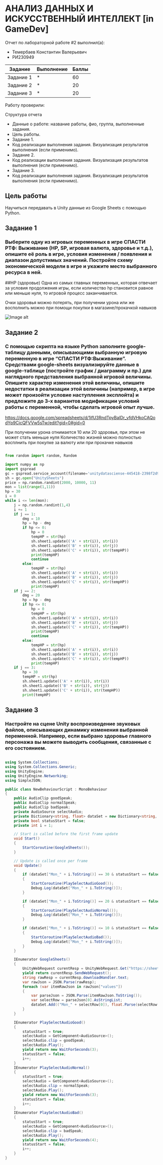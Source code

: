 # АНАЛИЗ ДАННЫХ И ИСКУССТВЕННЫЙ ИНТЕЛЛЕКТ [in GameDev]
Отчет по лабораторной работе #2 выполнил(а):
- Темербаев Константин Валерьевич
- РИ230949

| Задание | Выполнение | Баллы |
| ------ | ------ | ------ |
| Задание 1 | * | 60 |
| Задание 2 | * | 20 |
| Задание 3 | * | 20 |

Работу проверили:



Структура отчета

- Данные о работе: название работы, фио, группа, выполненные задания.
- Цель работы.
- Задание 1.
- Код реализации выполнения задания. Визуализация результатов выполнения (если применимо).
- Задание 2.
- Код реализации выполнения задания. Визуализация результатов выполнения (если применимо).
- Задание 3.
- Код реализации выполнения задания. Визуализация результатов выполнения (если применимо).

## Цель работы
Научиться передавать в Unity данные из Google Sheets с помощью Python.

## Задание 1
### Выберите одну из игровых переменных в игре СПАСТИ РТФ: Выживание (HP, SP, игровая валюта, здоровье и т.д.), опишите её роль в игре, условия изменения / появления и диапазон допустимых значений. Постройте схему экономической модели в игре и укажите место выбранного ресурса в ней.

##HP (здоровье)
Одна из самых главных переменных, которая отвечает за условия продолжения игры, если количество hp становится равное или меньше нуля, то игровой процесс заканчивается.

Очки здоровья можно потерять, при получении урона или же восполнить можно при помощи покупки в магазине/прокачкой навыков

![Image alt](https://github.com/TemKost/AD-in-GameDev-lab2/blob/main/HP%20rtf.png)



## Задание 2
###  С помощью скрипта на языке Python заполните google-таблицу данными, описывающими выбранную игровую переменную в игре “СПАСТИ РТФ:Выживание”. Средствами google-sheets визуализируйте данные в google-таблице (постройте график / диаграмму и пр.) для наглядного представления выбранной игровой величины. Опишите характер изменения этой величины, опишите недостатки в реализации этой величины (например, в игре может произойти условие наступления эксплойта) и предложите до 3-х вариантов модификации условий работы с переменной, чтобы сделать игровой опыт лучше.

https://docs.google.com/spreadsheets/d/1ifU3RndTpyBalDr_yfdVHkoCAQodYp9CicQFVVw5sTw/edit?gid=0#gid=0

При получении урона отнимается 10 или 20 здоровья, при этом не может стать меньше нуля
Количество жизней можно полностью восплнить при покупке за валюту или при прокачке навыков

```py

from random import random, Random

import numpy as np
import gspread
gc = gspread.service_account(filename='unitydatasciense-445418-2398f2d9be3c.json')
sh = gc.open("UnitySheets")
price = np.random.randint(2000, 10000, 11)
mon = list(range(1,11))
hp = 30
i = 0
while i <= len(mon):
    j = np.random.randint(1,4)
    i += 1
    if j == 1:
        dmg = 10
        hp = hp - dmg
        if hp <= 0:
            hp = 0
            tempHP = str(hp)
            sh.sheet1.update(('A' + str(i)), str(i))
            sh.sheet1.update(('B' + str(i)), str(j))
            sh.sheet1.update(('C' + str(i)), str(tempHP))
            print(tempHP)
            continue
        else:
            tempHP = str(hp)
            sh.sheet1.update(('A' + str(i)), str(i))
            sh.sheet1.update(('B' + str(i)), str(j))
            sh.sheet1.update(('C' + str(i)), str(tempHP))
            print(tempHP)
    if j == 2:
        dmg = 20
        hp = hp - dmg
        if hp <= 0:
            hp = 0
            tempHP = str(hp)
            sh.sheet1.update(('A' + str(i)), str(i))
            sh.sheet1.update(('B' + str(i)), str(j))
            sh.sheet1.update(('C' + str(i)), str(tempHP))
            print(tempHP)
            continue
        else:
            tempHP = str(hp)
            sh.sheet1.update(('A' + str(i)), str(i))
            sh.sheet1.update(('B' + str(i)), str(j))
            sh.sheet1.update(('C' + str(i)), str(tempHP))
            print(tempHP)
    if j == 3:
        hp = 30
        tempHP = str(hp)
        sh.sheet1.update(('A' + str(i)), str(i))
        sh.sheet1.update(('B' + str(i)), str(j))
        sh.sheet1.update(('C' + str(i)), str(tempHP))
        print(tempHP)

```

## Задание 3
### Настройте на сцене Unity воспроизведение звуковых файлов, описывающих динамику изменения выбранной переменной. Например, если выбрано здоровье главного персонажа вы можете выводить сообщения, связанные с его состоянием.

```c#

using System.Collections;
using System.Collections.Generic;
using UnityEngine;
using UnityEngine.Networking;
using SimpleJSON;

public class NewBehaviourScript : MonoBehaviour
{
    public AudioClip goodSpeak;
    public AudioClip normalSpeak;
    public AudioClip badSpeak;
    private AudioSource selectAudio;
    private Dictionary<string, float> dataSet = new Dictionary<string, float>();
    private bool statusStart = false;
    private int i = 1;

    // Start is called before the first frame update
    void Start()
    {
        StartCoroutine(GoogleSheets());
    }

    // Update is called once per frame
    void Update()
    {
        if (dataSet["Mon_" + i.ToString()] == 30 & statusStart == false & i != dataSet.Count)
        {
            StartCoroutine(PlaySelectAudioGood());
            Debug.Log(dataSet["Mon_" + i.ToString()]);
        }

        if (dataSet["Mon_" + i.ToString()] == 20 & statusStart == false & i != dataSet.Count)
        {
            StartCoroutine(PlaySelectAudioNormal());
            Debug.Log(dataSet["Mon_" + i.ToString()]);
        }

        if (dataSet["Mon_" + i.ToString()] <= 10 & statusStart == false & i != dataSet.Count)
        {
            StartCoroutine(PlaySelectAudioBad());
            Debug.Log(dataSet["Mon_" + i.ToString()]);
        }
    }

    IEnumerator GoogleSheets()
    {
        UnityWebRequest curentResp = UnityWebRequest.Get("https://sheets.googleapis.com/v4/spreadsheets/1ifU3RndTpyBalDr_yfdVHkoCAQodYp9CicQFVVw5sTw/values/Лист1?key=AIzaSyDo02p5v_h3I7wtX_KMxvBwwtdBj3HBAfs");
        yield return curentResp.SendWebRequest();
        string rawResp = curentResp.downloadHandler.text;
        var rawJson = JSON.Parse(rawResp);
        foreach (var itemRawJson in rawJson["values"])
        {
            var parseJson = JSON.Parse(itemRawJson.ToString());
            var selectRow = parseJson[0].AsStringList;
            dataSet.Add(("Mon_" + selectRow[0]), float.Parse(selectRow[2]));
        }
    }

    IEnumerator PlaySelectAudioGood()
    {
        statusStart = true;
        selectAudio = GetComponent<AudioSource>();
        selectAudio.clip = goodSpeak;
        selectAudio.Play();
        yield return new WaitForSeconds(3);
        statusStart = false;
        i++;
    }
    IEnumerator PlaySelectAudioNormal()
    {
        statusStart = true;
        selectAudio = GetComponent<AudioSource>();
        selectAudio.clip = normalSpeak;
        selectAudio.Play();
        yield return new WaitForSeconds(3);
        statusStart = false;
        i++;
    }
    IEnumerator PlaySelectAudioBad()
    {
        statusStart = true;
        selectAudio = GetComponent<AudioSource>();
        selectAudio.clip = badSpeak;
        selectAudio.Play();
        yield return new WaitForSeconds(4);
        statusStart = false;
        i++;
    }
}

```

